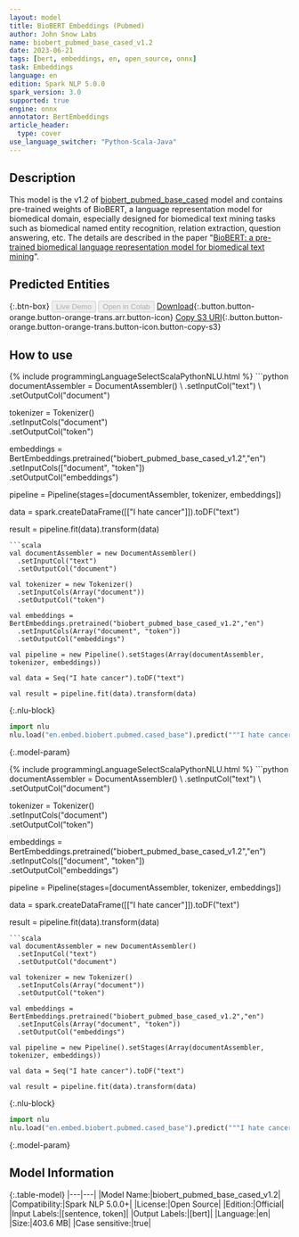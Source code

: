 ```yaml
---
layout: model
title: BioBERT Embeddings (Pubmed)
author: John Snow Labs
name: biobert_pubmed_base_cased_v1.2
date: 2023-06-21
tags: [bert, embeddings, en, open_source, onnx]
task: Embeddings
language: en
edition: Spark NLP 5.0.0
spark_version: 3.0
supported: true
engine: onnx
annotator: BertEmbeddings
article_header:
  type: cover
use_language_switcher: "Python-Scala-Java"
---
```


## Description

This model is the v1.2 of [biobert_pubmed_base_cased](https://nlp.johnsnowlabs.com/2020/09/19/biobert_pubmed_base_cased.html) model and contains pre-trained weights of BioBERT, a language representation model for biomedical domain, especially designed for biomedical text mining tasks such as biomedical named entity recognition, relation extraction, question answering, etc. The details are described in the paper "[BioBERT: a pre-trained biomedical language representation model for biomedical text mining](https://arxiv.org/abs/1901.08746v2)".

## Predicted Entities



{:.btn-box}
<button class="button button-orange" disabled>Live Demo</button>
<button class="button button-orange" disabled>Open in Colab</button>
[Download](https://s3.amazonaws.com/auxdata.johnsnowlabs.com/public/models/biobert_pubmed_base_cased_v1.2_en_5.0.0_3.0_1687336480762.zip){:.button.button-orange.button-orange-trans.arr.button-icon}
[Copy S3 URI](s3://auxdata.johnsnowlabs.com/public/models/biobert_pubmed_base_cased_v1.2_en_5.0.0_3.0_1687336480762.zip){:.button.button-orange.button-orange-trans.button-icon.button-copy-s3}

## How to use

<div class="tabs-box" markdown="1">
{% include programmingLanguageSelectScalaPythonNLU.html %}
```python
documentAssembler = DocumentAssembler() \
      .setInputCol("text") \
      .setOutputCol("document")

tokenizer = Tokenizer() \
      .setInputCols("document") \
      .setOutputCol("token")

embeddings = BertEmbeddings.pretrained("biobert_pubmed_base_cased_v1.2","en") \
      .setInputCols(["document", "token"]) \
      .setOutputCol("embeddings")

pipeline = Pipeline(stages=[documentAssembler, tokenizer, embeddings])

data = spark.createDataFrame([["I hate cancer"]]).toDF("text")

result = pipeline.fit(data).transform(data)
```
```scala
val documentAssembler = new DocumentAssembler() 
  .setInputCol("text") 
  .setOutputCol("document")

val tokenizer = new Tokenizer() 
  .setInputCols(Array("document"))
  .setOutputCol("token")

val embeddings = BertEmbeddings.pretrained("biobert_pubmed_base_cased_v1.2","en") 
  .setInputCols(Array("document", "token")) 
  .setOutputCol("embeddings")

val pipeline = new Pipeline().setStages(Array(documentAssembler, tokenizer, embeddings))

val data = Seq("I hate cancer").toDF("text")

val result = pipeline.fit(data).transform(data)
```


{:.nlu-block}
```python
import nlu
nlu.load("en.embed.biobert.pubmed.cased_base").predict("""I hate cancer""")
```

</div>

{:.model-param}

<div class="tabs-box" markdown="1">
{% include programmingLanguageSelectScalaPythonNLU.html %}
```python
documentAssembler = DocumentAssembler() \
      .setInputCol("text") \
      .setOutputCol("document")

tokenizer = Tokenizer() \
      .setInputCols("document") \
      .setOutputCol("token")

embeddings = BertEmbeddings.pretrained("biobert_pubmed_base_cased_v1.2","en") \
      .setInputCols(["document", "token"]) \
      .setOutputCol("embeddings")

pipeline = Pipeline(stages=[documentAssembler, tokenizer, embeddings])

data = spark.createDataFrame([["I hate cancer"]]).toDF("text")

result = pipeline.fit(data).transform(data)
```
```scala
val documentAssembler = new DocumentAssembler() 
  .setInputCol("text") 
  .setOutputCol("document")

val tokenizer = new Tokenizer() 
  .setInputCols(Array("document"))
  .setOutputCol("token")

val embeddings = BertEmbeddings.pretrained("biobert_pubmed_base_cased_v1.2","en") 
  .setInputCols(Array("document", "token")) 
  .setOutputCol("embeddings")

val pipeline = new Pipeline().setStages(Array(documentAssembler, tokenizer, embeddings))

val data = Seq("I hate cancer").toDF("text")

val result = pipeline.fit(data).transform(data)
```

{:.nlu-block}
```python
import nlu
nlu.load("en.embed.biobert.pubmed.cased_base").predict("""I hate cancer""")
```
</div>

{:.model-param}
## Model Information

{:.table-model}
|---|---|
|Model Name:|biobert_pubmed_base_cased_v1.2|
|Compatibility:|Spark NLP 5.0.0+|
|License:|Open Source|
|Edition:|Official|
|Input Labels:|[sentence, token]|
|Output Labels:|[bert]|
|Language:|en|
|Size:|403.6 MB|
|Case sensitive:|true|